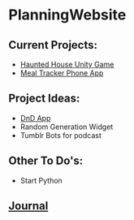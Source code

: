 # PlanningWebsite


## Current Projects:

- [Haunted House Unity Game](Projects/HauntGame.md)
- [Meal Tracker Phone App](Projects/MealPlanner.md)

## Project Ideas:
- [DnD App](Ideas/DnDApp.md)
- Random Generation Widget
- Tumblr Bots for podcast

## Other To Do's:
- Start Python

## [Journal](JournalEntries/Home.md)
